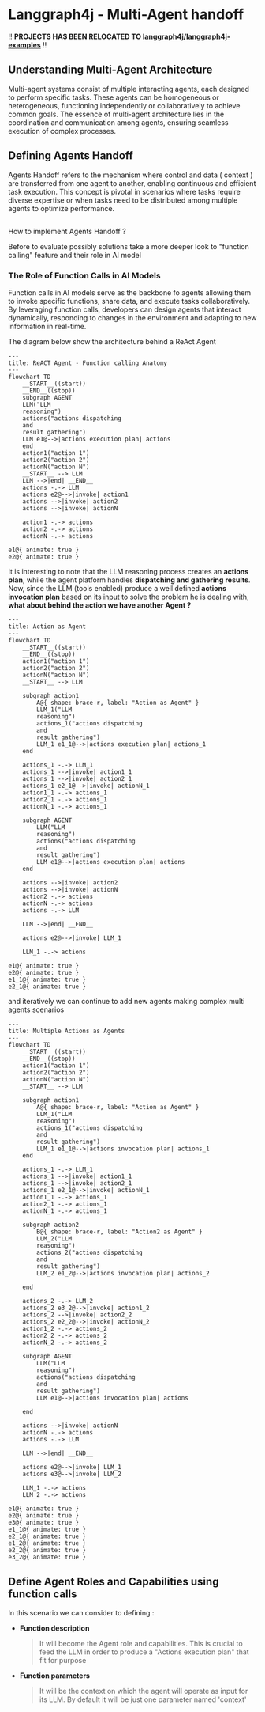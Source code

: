 # Langgraph4j - Multi-Agent handoff

‼️ **PROJECTS HAS BEEN RELOCATED TO [langgraph4j/langgraph4j-examples](https://github.com/langgraph4j/langgraph4j-examples)** ‼️


##  Understanding Multi-Agent Architecture 

Multi-agent systems consist of multiple interacting agents, each designed to perform specific tasks. These agents can be homogeneous or heterogeneous, functioning independently or collaboratively to achieve common goals. The essence of multi-agent architecture lies in the coordination and communication among agents, ensuring seamless execution of complex processes. 

## Defining Agents Handoff 

Agents Handoff refers to the mechanism where control and data ( context ) are transferred from one agent to another, enabling continuous and efficient task execution. This concept is pivotal in scenarios where tasks require diverse expertise or when tasks need to be distributed among multiple agents to optimize performance. 

##
How to implement Agents Handoff ?

Before to evaluate possibly solutions take a more deeper look to "function calling" feature and their role in AI model

### The Role of Function Calls in AI Models 

Function calls in AI models serve as the backbone fo agents allowing them to invoke specific functions, share data, and execute tasks collaboratively. By leveraging function calls, developers can design agents that interact dynamically, responding to changes in the environment and adapting to new information in real-time. 

The diagram below show the architecture behind a ReAct Agent

```mermaid
---
title: ReACT Agent - Function calling Anatomy
---
flowchart TD
	__START__((start))
	__END__((stop))
    subgraph AGENT
	LLM("LLM
    reasoning") 
	actions("actions dispatching
    and 
    result gathering")
	LLM e1@-->|actions execution plan| actions
	end
    action1("action 1") 
    action2("action 2") 
    actionN("action N") 
	__START__ --> LLM
	LLM -->|end| __END__
    actions -.-> LLM
    actions e2@-->|invoke| action1
    actions -->|invoke| action2
    actions -->|invoke| actionN

    action1 -.-> actions
    action2 -.-> actions
    actionN -.-> actions

e1@{ animate: true }     
e2@{ animate: true }     
```

It is interesting to note that the LLM reasoning process creates an **actions plan**, while the agent platform handles **dispatching and gathering results**.
Now, since the LLM (tools enabled) produce a well defined  **actions invocation plan** based on its input to solve the problem he is dealing with, **what about behind the action we have another Agent ?**


```mermaid
---
title: Action as Agent
---
flowchart TD
	__START__((start))
	__END__((stop))
    action1("action 1") 
    action2("action 2") 
    actionN("action N") 
	__START__ --> LLM

    subgraph action1
        A@{ shape: brace-r, label: "Action as Agent" }
        LLM_1("LLM
        reasoning")
    	actions_1("actions dispatching
        and 
        result gathering")
	    LLM_1 e1_1@-->|actions execution plan| actions_1
    end

    actions_1 -.-> LLM_1
    actions_1 -->|invoke| action1_1
    actions_1 -->|invoke| action2_1
    actions_1 e2_1@-->|invoke| actionN_1
    action1_1 -.-> actions_1
    action2_1 -.-> actions_1
    actionN_1 -.-> actions_1

    subgraph AGENT
        LLM("LLM
        reasoning") 
        actions("actions dispatching
        and 
        result gathering")
        LLM e1@-->|actions execution plan| actions
  	end

    actions -->|invoke| action2
    actions -->|invoke| actionN    
    action2 -.-> actions
    actionN -.-> actions
    actions -.-> LLM

    LLM -->|end| __END__
    
    actions e2@-->|invoke| LLM_1

    LLM_1 -.-> actions

e1@{ animate: true }     
e2@{ animate: true }     
e1_1@{ animate: true }     
e2_1@{ animate: true }     

```
and iteratively we can continue to add new agents making complex multi agents scenarios

```mermaid
---
title: Multiple Actions as Agents
---
flowchart TD
	__START__((start))
	__END__((stop))
    action1("action 1") 
    action2("action 2") 
    actionN("action N") 
	__START__ --> LLM

    subgraph action1
        A@{ shape: brace-r, label: "Action as Agent" }
        LLM_1("LLM
        reasoning")
    	actions_1("actions dispatching
        and 
        result gathering")
	    LLM_1 e1_1@-->|actions invocation plan| actions_1
    end

    actions_1 -.-> LLM_1
    actions_1 -->|invoke| action1_1
    actions_1 -->|invoke| action2_1
    actions_1 e2_1@-->|invoke| actionN_1
    action1_1 -.-> actions_1
    action2_1 -.-> actions_1
    actionN_1 -.-> actions_1

    subgraph action2
        B@{ shape: brace-r, label: "Action2 as Agent" }
        LLM_2("LLM
        reasoning")
    	actions_2("actions dispatching
        and 
        result gathering")
	    LLM_2 e1_2@-->|actions invocation plan| actions_2

    end

    actions_2 -.-> LLM_2
    actions_2 e3_2@-->|invoke| action1_2
    actions_2 -->|invoke| action2_2
    actions_2 e2_2@-->|invoke| actionN_2
    action1_2 -.-> actions_2
    action2_2 -.-> actions_2
    actionN_2 -.-> actions_2

    subgraph AGENT
        LLM("LLM
        reasoning") 
        actions("actions dispatching
        and 
        result gathering")
        LLM e1@-->|actions invocation plan| actions
        
  	end
    
    actions -->|invoke| actionN
    actionN -.-> actions
    actions -.-> LLM

    LLM -->|end| __END__
    
    actions e2@-->|invoke| LLM_1
    actions e3@-->|invoke| LLM_2

    LLM_1 -.-> actions
    LLM_2 -.-> actions

e1@{ animate: true }     
e2@{ animate: true }     
e3@{ animate: true }     
e1_1@{ animate: true }     
e2_1@{ animate: true }     
e1_2@{ animate: true }     
e2_2@{ animate: true }     
e3_2@{ animate: true }     
```

## Define Agent Roles and Capabilities using function calls 

In this scenario we can consider to defining :

* **Function description**
  > It will become the Agent role and capabilities. This is crucial to feed the LLM in order to produce a "Actions execution plan" that fit for purpose
* **Function parameters**
  > It will be the context on which the agent will operate as input for its LLM.
  > By default it will be just one parameter named 'context'